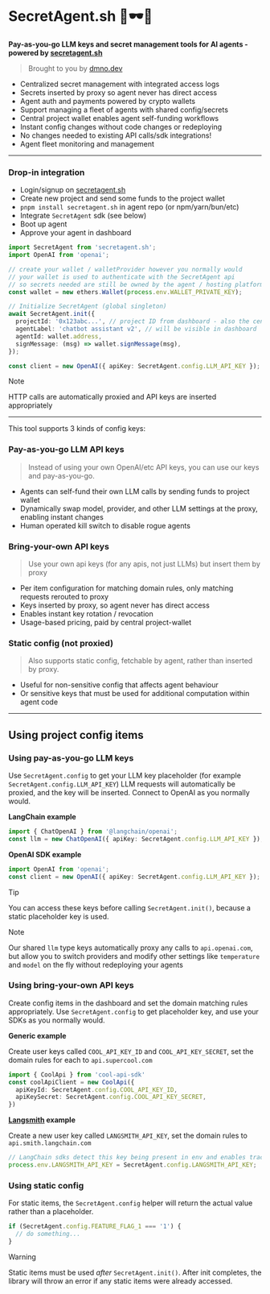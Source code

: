 # SecretAgent.sh 🔐🕶️🤖 

**Pay-as-you-go LLM keys and secret management tools for AI agents - powered by [secretagent.sh](https://secretagent.sh)**

> Brought to you by [dmno.dev](dmno.dev)

- Centralized secret management with integrated access logs
- Secrets inserted by proxy so agent never has direct access
- Agent auth and payments powered by crypto wallets
- Support managing a fleet of agents with shared config/secrets
- Central project wallet enables agent self-funding workflows
- Instant config changes without code changes or redeploying
- No changes needed to existing API calls/sdk integrations!
- Agent fleet monitoring and management

---

### Drop-in integration

- Login/signup on [secretagent.sh](https://secretagent.sh)
- Create new project and send some funds to the project wallet
- `pnpm install secretagent.sh` in agent repo (or npm/yarn/bun/etc)
- Integrate `SecretAgent` sdk (see below)
- Boot up agent
- Approve your agent in dashboard

```ts
import SecretAgent from 'secretagent.sh';
import OpenAI from 'openai';

// create your wallet / walletProvider however you normally would
// your wallet is used to authenticate with the SecretAgent api
// so secrets needed are still be owned by the agent / hosting platform
const wallet = new ethers.Wallet(process.env.WALLET_PRIVATE_KEY);

// Initialize SecretAgent (global singleton)
await SecretAgent.init({
  projectId: '0x123abc...', // project ID from dashboard - also the central project wallet address
  agentLabel: 'chatbot assistant v2', // will be visible in dashboard
  agentId: wallet.address,
  signMessage: (msg) => wallet.signMessage(msg),
});

const client = new OpenAI({ apiKey: SecretAgent.config.LLM_API_KEY });
```

> [!NOTE] 
> HTTP calls are automatically proxied and API keys are inserted appropriately

--------

This tool supports 3 kinds of config keys:

### Pay-as-you-go LLM API keys

> Instead of using your own OpenAI/etc API keys, you can use our keys and pay-as-you-go.

- Agents can self-fund their own LLM calls by sending funds to project wallet
- Dynamically swap model, provider, and other LLM settings at the proxy, enabling instant changes
- Human operated kill switch to disable rogue agents

### Bring-your-own API keys

> Use your own api keys (for any apis, not just LLMs) but insert them by proxy

- Per item configuration for matching domain rules, only matching requests rerouted to proxy
- Keys inserted by proxy, so agent never has direct access
- Enables instant key rotation / revocation
- Usage-based pricing, paid by central project-wallet

### Static config (not proxied)

> Also supports static config, fetchable by agent, rather than inserted by proxy.

- Useful for non-sensitive config that affects agent behaviour
- Or sensitive keys that must be used for additional computation within agent code

---

## Using project config items

### Using pay-as-you-go LLM keys

Use `SecretAgent.config` to get your LLM key placeholder (for example `SecretAgent.config.LLM_API_KEY`)
LLM requests will automatically be proxied, and the key will be inserted. Connect to OpenAI as you normally would.

**LangChain example**
```ts
import { ChatOpenAI } from '@langchain/openai';
const llm = new ChatOpenAI({ apiKey: SecretAgent.config.LLM_API_KEY });
```

**OpenAI SDK example**
```ts
import OpenAI from 'openai';
const client = new OpenAI({ apiKey: SecretAgent.config.LLM_API_KEY });
```

> [!TIP]
> You can access these keys before calling `SecretAgent.init()`, because a static placeholder key is used.

> [!NOTE]
> Our shared `llm` type keys automatically proxy any calls to `api.openai.com`, but allow you to switch providers and modify other settings like `temperature` and `model` on the fly without redeploying your agents


### Using bring-your-own API keys

Create config items in the dashboard and set the domain matching rules appropriately. Use `SecretAgent.config` to get placeholder key, and use your SDKs as you normally would.

**Generic example**

Create user keys called `COOL_API_KEY_ID` and `COOL_API_KEY_SECRET`, set the domain rules for each to `api.supercool.com`
```ts
import { CoolApi } from 'cool-api-sdk'
const coolApiClient = new CoolApi({
  apiKeyId: SecretAgent.config.COOL_API_KEY_ID,
  apiKeySecret: SecretAgent.config.COOL_API_KEY_SECRET,
})
```

**[Langsmith](https://www.langchain.com/langsmith) example**

Create a new user key called `LANGSMITH_API_KEY`, set the domain rules to `api.smith.langchain.com`
```ts
// LangChain sdks detect this key being present in env and enables tracing
process.env.LANGSMITH_API_KEY = SecretAgent.config.LANGSMITH_API_KEY;
```

### Using static config

For static items, the `SecretAgent.config` helper will return the actual value rather than a placeholder.

```ts
if (SecretAgent.config.FEATURE_FLAG_1 === '1') {
  // do something...
}
```
> [!WARNING]
> Static items must be used _after_ `SecretAgent.init()`. After init completes, the library will throw an error if any static items were already accessed.
